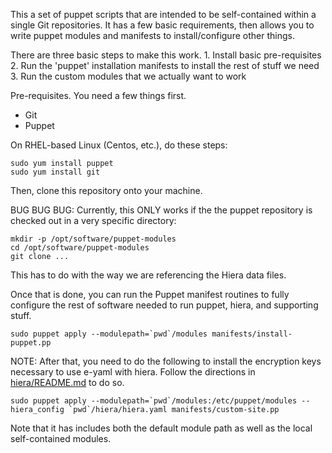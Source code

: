 
This a set of puppet scripts that are intended to be self-contained within a single Git
repositories. It has a few basic requirements, then allows you to write puppet modules
and manifests to install/configure other things.

There are three basic steps to make this work.
    1. Install basic pre-requisites
	2. Run the 'puppet' installation manifests to install the rest of stuff we need
	3. Run the custom modules that we actually want to work

Pre-requisites. You need a few things first.
* Git
* Puppet

On RHEL-based Linux (Centos, etc.), do these steps:

    sudo yum install puppet
	sudo yum install git
	
Then, clone this repository onto your machine.

BUG BUG BUG: Currently, this ONLY works if the the puppet repository is checked out in 
a very specific directory:

    mkdir -p /opt/software/puppet-modules
    cd /opt/software/puppet-modules
    git clone ...
	
This has to do with the way we are referencing the Hiera data files. 

Once that is done, you can run the Puppet manifest routines to fully configure the rest of software 
needed to run puppet, hiera, and supporting stuff.

    sudo puppet apply --modulepath=`pwd`/modules manifests/install-puppet.pp

NOTE: After that, you need to do the following to install the encryption keys necessary to use
e-yaml with hiera. Follow the directions in [hiera/README.md](./hiera/README.md) to do so.

    sudo puppet apply --modulepath=`pwd`/modules:/etc/puppet/modules --hiera_config `pwd`/hiera/hiera.yaml manifests/custom-site.pp

Note that it has includes both the default module path as well as the local self-contained modules.




